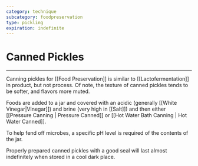 ```yaml
---
category: technique
subcategory: foodpreservation
type: pickling
expiration: indefinite
---
```

# Canned Pickles
---
Canning pickles for [[Food Preservation]] is similar to [[Lactofermentation]] in product, but not process. Of note, the texture of canned pickles tends to be softer, and flavors more muted. 

Foods are added to a jar and covered with an acidic (generally [[White Vinegar|Vinegar]]) and brine (very high in [[Salt]]) and then either [[Pressure Canning | Pressure Canned]] or [[Hot Water Bath Canning | Hot Water Canned]]. 

To help fend off microbes, a specific pH level is required of the contents of the jar. 

Properly prepared canned pickles with a good seal will last almost indefinitely when stored in a cool dark place. 